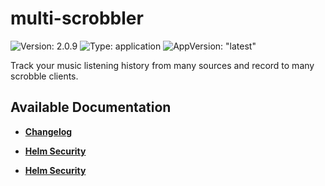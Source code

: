 # multi-scrobbler

![Version: 2.0.9](https://img.shields.io/badge/Version-2.0.9-informational?style=flat-square) ![Type: application](https://img.shields.io/badge/Type-application-informational?style=flat-square) ![AppVersion: "latest"](https://img.shields.io/badge/AppVersion-"latest"-informational?style=flat-square)

Track your music listening history from many sources and record to many scrobble clients.

## Available Documentation

- [**Changelog**](CHANGELOG)

- [**Helm Security**](container-security)

- [**Helm Security**](helm-security)

